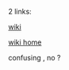 2 links:

[wiki](https://github.com/dimyme/bmwiki/blob/master/Home.md)

[wiki home](https://github.com/Bitmessage/PyBitmessage/wiki)

confusing , no ?
